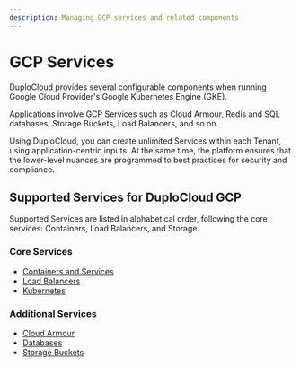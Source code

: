 ```yaml
---
description: Managing GCP services and related components
---
```


# GCP Services

DuploCloud provides several configurable components when running Google Cloud Provider's Google Kubernetes Engine (GKE).

Applications involve GCP Services such as Cloud Armour, Redis and SQL databases, Storage Buckets, Load Balancers, and so on.&#x20;

Using DuploCloud, you can create unlimited Services within each Tenant, using application-centric inputs. At the same time, the platform ensures that the lower-level nuances are programmed to best practices for security and compliance.&#x20;

## Supported Services for DuploCloud GCP

Supported Services are listed in alphabetical order, following the core services:  Containers, Load Balancers, and Storage.

### Core Services

* [Containers and Services](../../azure/azure-services/containers-and-services/)
* [Load Balancers](../../azure/azure-services/load-balancers.md)
* [Kubernetes](containers-1.md)

### Additional Services

* [Cloud Armour](cloud-armour.md)
* [Databases](broken-reference)
* [Storage Buckets](s3-bucket.md)
